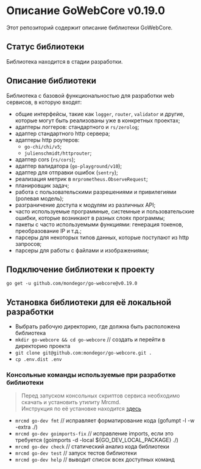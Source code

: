 # Описание GoWebCore v0.19.0
Этот репозиторий содержит описание библиотеки GoWebCore.

## Статус библиотеки
Библиотека находится в стадии разработки.

## Описание библиотеки
Библиотека с базовой функциональностью для разработки web сервисов, в которую входят:
- общие интерфейсы, такие как `logger`, `router`, `validator` и другие, которые могут быть реализованы уже в конкретных проектах;
- адаптеры логгеров: стандартного и `rs/zerolog`;
- адаптер стандартного http сервера;
- адаптеры http роутеров:
    - `go-chi/chi/v5`;
    - `julienschmidt/httprouter`;
- адаптер cors (`rs/cors`);
- адаптер валидатора (`go-playground/v10`);
- адаптер для отправки ошибок (`sentry`);
- реализация метрик в `mrprometheus.ObserveRequest`;
- планировщик задач;
- работа с пользовательскими разрешениями и привилегиями (ролевая модель);
- разграничение доступа к модулям из различных API;
- часто используемые программные, системные и пользовательские ошибки, которые возникают в разных слоях программы;
- пакеты с часто используемыми функциями: генерация токенов, преобразование IP и т.д.;
- парсеры для некоторых типов данных, которые поступают из http запросов;
- парсеры для работы с файлами и изображениями;

## Подключение библиотеки к проекту
`go get -u github.com/mondegor/go-webcore@v0.19.0`

## Установка библиотеки для её локальной разработки

- Выбрать рабочую директорию, где должна быть расположена библиотека
- `mkdir go-webcore && cd go-webcore` // создать и перейти в директорию проекта
- `git clone git@github.com:mondegor/go-webcore.git .`
- `cp .env.dist .env`

### Консольные команды используемые при разработке библиотеки

> Перед запуском консольных скриптов сервиса необходимо скачать и установить утилиту Mrcmd.\
> Инструкция по её установке находится [здесь](https://github.com/mondegor/mrcmd#readme)

- `mrcmd go-dev fmt` // исправляет форматирование кода (gofumpt -l -w -extra ./)
- `mrcmd go-dev goimports-fix` // исправление imports, если это требуется (goimports -d -local ${GO_DEV_LOCAL_PACKAGE} ./)
- `mrcmd go-dev check` // статический анализ кода библиотеки
- `mrcmd go-dev test` // запуск тестов библиотеки
- `mrcmd go-dev help` // выводит список всех доступных команд
